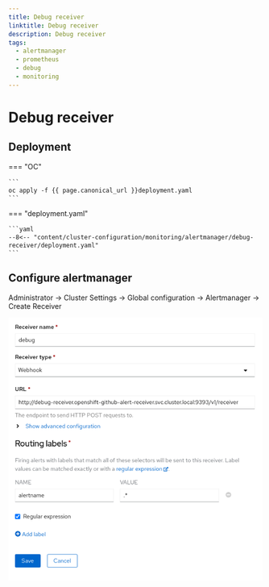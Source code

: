 ```yaml
---
title: Debug receiver
linktitle: Debug receiver
description: Debug receiver
tags:
  - alertmanager
  - prometheus
  - debug
  - monitoring
---
```


# Debug receiver

## Deployment

=== "OC"

    ```
    oc apply -f {{ page.canonical_url }}deployment.yaml
    ```

=== "deployment.yaml"

    ```yaml
    --8<-- "content/cluster-configuration/monitoring/alertmanager/debug-receiver/deployment.yaml"
    ```



## Configure alertmanager


Administrator -> Cluster Settings -> Global configuration -> Alertmanager -> Create Receiver

![](debug-receiver/receiver-config.png)